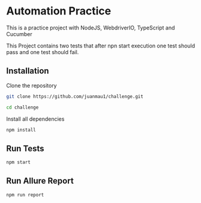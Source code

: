 
# Automation Practice

This is a practice project with NodeJS, WebdriverIO, TypeScript and Cucumber

This Project contains two tests that after npn start execution one test should pass and one test should fail.

## Installation

Clone the repository 
```bash
git clone https://github.com/juanmau1/challenge.git

cd challenge
```

Install all dependencies
```bash
npm install 
```

## Run Tests
```bash
npm start
```

## Run Allure Report
```bash
npm run report
```